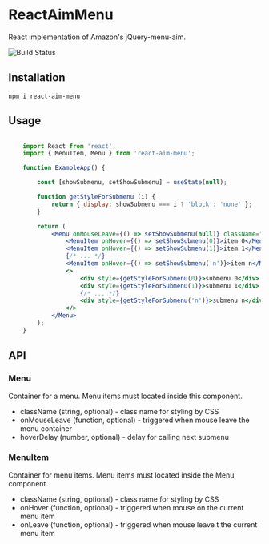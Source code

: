 # ReactAimMenu

React implementation of Amazon's jQuery-menu-aim.

![Build Status](https://travis-ci.org/shaggyrec/react-aim-menu.svg?branch=main)

## Installation

    npm i react-aim-menu

## Usage

```jsx

    import React from 'react';
    import { MenuItem, Menu } from 'react-aim-menu';

    function ExampleApp() {

        const [showSubmenu, setShowSubmenu] = useState(null);

        function getStyleForSubmenu (i) {
            return { display: showSubmenu === i ? 'block': 'none' };
        }

        return (
            <Menu onMouseLeave={() => setShowSubmenu(null)} className="react-aim-menu">
                <MenuItem onHover={() => setShowSubmenu(0)}>item 0</MenuItem>
                <MenuItem onHover={() => setShowSubmenu(1)}>item 1</MenuItem>
                {/* ... */}
                <MenuItem onHover={() => setShowSubmenu('n')}>item n</MenuItem>
                <>
                    <div style={getStyleForSubmenu(0)}>submenu 0</div>
                    <div style={getStyleForSubmenu(1)}>submenu 1</div>
                    {/* ... */}
                    <div style={getStyleForSubmenu('n')}>submenu n</div>
                </>
            </Menu>
        );
    }
```

## API

### Menu

Container for a menu. Menu items must located inside this component. 

* className (string, optional) - class name for styling by CSS
* onMouseLeave (function, optional) - triggered when mouse leave the menu container
* hoverDelay (number, optional) - delay for calling next submenu

### MenuItem

Container for menu items. Menu items must located inside the Menu component.

* className (string, optional) - class name for styling by CSS
* onHover (function, optional) - triggered when mouse on the current menu item
* onLeave (function, optional) - triggered when mouse leave t the current menu item


